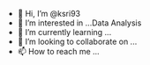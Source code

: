 - 👋 Hi, I’m @ksri93
- 👀 I’m interested in ...Data Analysis
- 🌱 I’m currently learning ...
- 💞️ I’m looking to collaborate on ...
- 📫 How to reach me ...

<!---
ksri93/ksri93 is a ✨ special ✨ repository because its `README.md` (this file) appears on your GitHub profile.
You can click the Preview link to take a look at your changes.
--->
